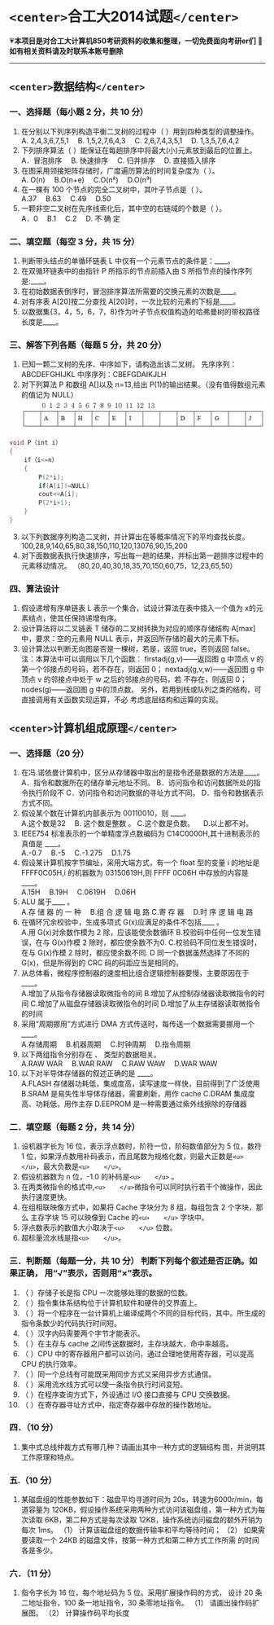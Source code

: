 # `<center>`合工大2014试题`</center>`




💗**本项目是对合工大计算机850考研资料的收集和整理，一切免费面向考研er们**
💌**如有相关资料请及时联系本账号删除**

---

## `<center>`数据结构`</center>`

### 一、选择题（每小题 2 分，共 10 分）

1. 在分别以下列序列构造平衡二叉树的过程中（ ）用到四种类型的调整操作。  
   A. 2,4,3,6,7,5,1&emsp; B. 1,5,2,7,6,4,3&emsp;
   C. 2,6,7,4,3,5,1&emsp; D. 1,3,5,7,6,4,2&emsp;
2. 下列排序算法（ ）能保证在每趟排序中将最大(小)元素放到最后的位置上。  
   A．冒泡排序&emsp; B. 快速排序&emsp; C. 归并排序 &emsp;D. 直接插入排序
3. 在图采用领接矩阵存储时，广度遍历算法的时间复杂度为（ ）。  
   A. O(n) &emsp;B.O(n+e) &emsp;C.O(n²)&emsp; D.O(n³)
4. 在一棵有 100 个节点的完全二叉树中，其叶子节点是（ ）。  
   A.37 &emsp;B.63&emsp; C.49&emsp; D.50 
5. 一颗非空二叉树在先序线索化后，其中空的右链域的个数是（ ）。  
   A．0&emsp; B.1&emsp; C.2&emsp; D. 不 确 定

### 二、填空题（每空 3 分，共 15 分）

1. 判断带头结点的单循环链表 L 中仅有一个元素节点的条件是：____。
2. 在双循环链表中的由指针 P 所指示的节点前插入由 S 所指节点的操作序列是:____。
3. 在初始数据表倒序时，冒泡排序算法所需要的交换元素的次数是____。
4. 对有序表 A[20]按二分查找 A[20]时，一次比较的元素的下标是____。
5. 以数据集{3，4，5，6，7，8}作为叶子节点权值构造的哈弗曼树的带权路径长度是____。

### 三、解答下列各题（每题 5 分，共 20 分）

1. 已知一颗二叉树的先序、中序如下，请构造出该二叉树。
   先序序列：ABCDEFGHIJKL
   中序序列：CBEFGDAIKJLH
2. 对下列算法 P 和数组 A[]以及 n=13,给出 P(1)的输出结果。（没有值得数组元素的值记为 NULL）![img1](../img/2016-1.png)

```c++
void P（int i）
{
    if（i<=n）
    {
        P(2*i);
        if(A[i]!=NULL)
        cout<<A[i];
        P(2*i+1);
    }
}
```

3. 以下列数据序列构造二叉树，并计算出在等概率情况下的平均查找长度。
   100,28,9,140,65,80,38,150,110,120,13076,90,15,200
4. 对下面数据表执行快速排序，写出每一趟的结果，并标出第一趟排序过程中的元素移动情况。
   （80,20,40,30,18,35,70,150,60,75，12,23,65,50）

### 四、算法设计

1. 假设递增有序单链表 L 表示一个集合，试设计算法在表中插入一个值为 x的元素结点，使其任保持递增有序。
2. 设计算法将以二叉链表 T 储存的二叉树转换为对应的顺序存储结构 A[max]中，要求：空的元素用 NULL 表示，并返回所存储的最大的元素下标。
3. 设计算法以判断无向图是否是一棵树，若是，返回 true，否则返回 false。
   注：本算法中可以调用以下几个函数：
   firstadj(g,v)——返回图 g 中顶点 v 的第一个邻接点的号码，若不存在，则返回 0；
   nextadj(g,v,w)——返回图 g 中顶点 v 的邻接点中处于 w 之后的邻接点的号码，若 不存在，则返回 0；
   nodes(g)——返回图 g 中的顶点数。
   另外，若用到栈或队列之类的结构，可直接调用有关函数实现运算，不必
   考虑底层结构和运算的实现。

## `<center>`计算机组成原理`</center>`

### 一、选择题（20 分）

1. 在冯.诺依曼计算机中，区分从存储器中取出的是指令还是数据的方法是____。  
   A．指令和数据所在的储存单元地址不同。
   B．访问指令和访问数据所处的指令执行阶段不
   C．访问指令和访问数据的寻址方式不同。
   D．指令和数据表示方式不同。
2. 假设某个数在计算机内部表示为 00110010，则 ____。  
   A.这个数是32 &emsp;B. 这个数是整数 。
   C.这个数是负数。 &emsp;D.以上都不对。
3. IEEE754 标准表示的一个单精度浮点数编码为 C14C0000H,其十进制表示的真值是 ____。  
   A.-0.7&emsp; B.-5&emsp; C.-1.275&emsp; D.1.75
4. 假设某计算机按字节编址，采用大端方式，有一个 float 型的变量 i 的地址是 FFFF0C05H,i 的机器数为 03150619H,则 FFFF 0C06H 中存放的内容是____。  
   A.15H &emsp;B.19H &emsp;C.0619H &emsp;D.06H
5. ALU 属于____ 。  
   A.存 储 器 的 一 种 &emsp;B.组 合 逻 辑 电 路
   C.寄 存 器 &emsp;D.时 序 逻 辑 电 路
6. 在循环冗余校验中，生成多项式 G(x)应满足的条件不包括____ 。  
   A.用 G(x)对余数作模为 2 除，应该能使余数循环
   B.校验码中任何一位发生错误，在与 G(x)作模 2 除时，都应使余数不为0.
   C.校验码不同位发生错误时，在与 G(x)作模 2 除时，都应使余数不同.
   D 同一个数据虽然选择了不同的 G(x)，但是所得到的 CRC 码的码距应当是相同的。
7. 从总体看，微程序控制器的速度相比组合逻辑控制器要慢，主要原因在于____。  
   A.增加了从指令存储器读取微指令的间
   B.增加了从控制存储器读取微指令的时间
   C.增加了从磁盘存储器读取微指令的时间
   D.增加了从主存储器读取微指令的时间
8. 采用“周期挪用”方式进行 DMA 方式传送时，每传送一个数据需要挪用一个____。  
   A.存储周期 &emsp;B.机器周期 &emsp;C.时钟周期&emsp; D.指令周期
9. 以下两组指令分别存在 、 类型的数据相关。  
   A.RAW WAR &emsp;B.WAR RAW &emsp;C.RAW WAW &emsp;D.WAR WAW
10. 以下对半导体存储器的叙述正确的是 ____。  
    A.FLASH 存储器功耗低，集成度高，读写速度一样快，目前得到了广泛使用
    B.SRAM 是易失性半导体存储器，需要刷新，用作 cache
    C.DRAM 集成度高、功耗低，用作主存
    D.EEPROM 是一种需要通过紫外线擦除的存储器

### 二．填空题（每题 2 分，共 14 分）

1. 设机器字长为 16 位，表示浮点数时，阶符一位，阶码数值部分为 5 位，数符 1 位，如果浮点数用补码表示，而且尾数为规格化数，则最大正数是`<u>`&emsp;&emsp;`</u>`，最大负数是`<u>`&emsp;&emsp;`</u>`。
2. 假设机器数为 n 位，-1.0 的补码是`<u>`&emsp;&emsp;`</u>` 。
3. 在两类微指令的格式中,`<u>`&emsp;&emsp;`</u>`微指令可以同时执行若干个微操作，因此执行速度更快。
4. 在组相联映像方式中，如果将 Cache 字块分为 8 组，每组包含 2 个字块，那么 主存字块 15 可以映像到 Cache 的`<u>`&emsp;&emsp;`</u>` 字块中。
5. 浮点数表示的数值大小取决于`<u>`&emsp;&emsp;`</u>` 位数。
6. 超标量流水线是指`<u>`&emsp;&emsp;`</u>`。

### 三．判断题（每题一分，共 10 分） 判断下列每个叙述是否正确。如果正确， 用“√”表示，否则用“×”表示。

1. （ ）存储子长是指 CPU 一次能够处理的数据的位数。
2. （ ）指令集体系结构位于计算机软件和硬件的交界面上。
3. （ ）将一个程序在一台计算机上编译成两个不同的目标代码，其中。所生成的指令条数少的代码执行时间短。
4. （ ）汉字内码需要两个字节才能表示。
5. （ ）在主存与 cache 之间传送数据时，主存块越大，命中率越高。
6. （ ）CPU 中的寄存器用户都可以访问，通过合理地使用寄存器，可以提高CPU 的执行效率。
7. （ ）同一个总线有可能既采用同步方式又采用异步方式通信。
8. （ ）采用流水线方式可以使一条指令执行时间变短。
9. （ ）在程序查询方式下，外设通过 I/O 接口直接与 CPU 交换数据。
10. （ ）在寄存器寻址方式中，指定寄存器中存放的操作数地址。

### 四．（10 分）

1. 集中式总线仲裁方式有哪几种？请画出其中一种方式的逻辑结构 图，并说明其工作原理和特点。

### 五.（10 分）

1. 某磁盘组的性能参数如下：磁盘平均寻道时间为 20s，转速为6000r/min，每道容量为 120KB，假设操作系统采用两种方式访问该磁盘组，第一种方式为每次读取 6KB，第二种方式是每次读取 12KB，操作系统访问磁盘的额外开销为每次 1ms。
   （1） 计算该磁盘组的数据传输率和平均等待时间；
   （2） 如果需要读取一个 24KB 的磁盘文件，按第一种方式和第二种方式工作所需 的时间各是多少。

### 六．（11 分）

1. 指令字长为 16 位，每个地址码为 5 位。采用扩展操作码的方式， 设计 20 条二地址指令，100 条一地址指令，30 条零地址指令。
   （1） 请画出操作码扩展图。
   （2） 计算操作码平均长度
